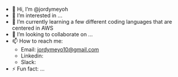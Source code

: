 - 👋 Hi, I’m @jordymeyoh
- 👀 I’m interested in ...
- 🌱 I’m currently learning a few different coding languages that are centered in AWS
- 💞️ I’m looking to collaborate on ...
- 📫 How to reach me:
  - Email: jordymeyo10@gmail.com
  - Linkedin:
  - Slack:
- ⚡ Fun fact: ...

<!---
jordymeyoh/jordymeyoh is a ✨ special ✨ repository because its `README.md` (this file) appears on your GitHub profile.
You can click the Preview link to take a look at your changes.
--->

